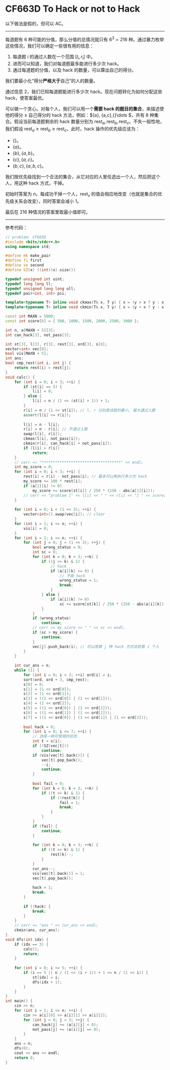# CF663D To Hack or not to Hack

以下做法是假的，但可以 AC。

---

每道题有 $6$ 种可能的分值，那么分值的总情况就只有 $6^3 = 216$ 种。通过暴力枚举这些情况，我们可以确定一些很有用的信息：

1. 每道题 $i$ 的通过人数在一个范围 $[l_i,r_i]$ 中。
2. 进而可以知道，我们对每道题最多能进行多少次 hack。
3. 通过每道题的分值，以及 hack 的数量，可以算出自己的得分。

我们要最小化“得分**严格大于**自己”的人的数量。

通过信息 2，我们已知每道题能进行多少次 hack。现在问题转化为如何分配这些 hack，使答案最优。

可以做一个贪心。对每个人，我们可以用一个**需要 hack 的题目的集合**，来描述使他的得分 $\leq$ 自己得分的 hack 方法，例如：$\{a\}, \{a,c\},\{\}\dots $，共有 $8$ 种集合。假设当前每道题剩余的 hack 数量分别为 $\text{rest}_a, \text{rest}_b,\text{rest}_c$。不失一般性地，我们假设 $\text{rest}_a \geq \text{rest}_b \geq \text{rest}_c$。此时，hack 操作的优先级应该为：

- $\{\}$。
- $\{a\}$。
- $\{b\},\{a,b\}$。
- $\{c\}, \{a,c\}$。
- $\{b,c\}, \{a,b,c\}$。

我们按优先级找到一个合法的集合，从它对应的人里任选出一个人，然后把这个人，用这种 hack 方式，干掉。

初始时答案为 $n$。每成功干掉一个人，$\text{rest}_x$ 的值会相应地改变（也就是集合的优先级关系会改变），同时答案会减小 $1$。

最后在 $216$ 种情况的答案里取最小值即可。

---

参考代码：

```cpp
// problem: CF663D
#include <bits/stdc++.h>
using namespace std;

#define mk make_pair
#define fi first
#define se second
#define SZ(x) ((int)(x).size())

typedef unsigned int uint;
typedef long long ll;
typedef unsigned long long ull;
typedef pair<int, int> pii;

template<typename T> inline void ckmax(T& x, T y) { x = (y > x ? y : x); }
template<typename T> inline void ckmin(T& x, T y) { x = (y < x ? y : x); }

const int MAXN = 5000;
const int score[6] = { 500, 1000, 1500, 2000, 2500, 3000 };

int n, a[MAXN + 5][3];
int can_hack[3], not_pass[3];

int st[3], l[3], r[3], rest[3], ord[3], s[8];
vector<int> vec[8];
bool vis[MAXN + 5];
int ans;
bool cmp_rest(int i, int j) {
	return rest[i] > rest[j];
}
void calc() {
	for (int i = 0; i < 3; ++i) {
		if (st[i] == 5) {
			l[i] = 0;
		} else {
			l[i] = n / (1 << (st[i] + 1)) + 1;
		}
		r[i] = n / (1 << st[i]); // l, r 分别是该题的最小, 最大通过人数
		assert(l[i] <= r[i]);
		
		l[i] = n - l[i];
		r[i] = n - r[i]; // 不通过人数
		swap(l[i], r[i]);
		ckmax(l[i], not_pass[i]);
		ckmin(r[i], can_hack[i] + not_pass[i]);
		if (l[i] > r[i])
			return;
	}
	// cerr << "***********************************" << endl;
	int my_score = 0;
	for (int i = 0; i < 3; ++i) {
		rest[i] = r[i] - not_pass[i]; // 最多可以再执行多少次 hack 
		my_score += 100 * rest[i];
		if (a[1][i] != 0)
			my_score += score[st[i]] / 250 * (250 - abs(a[1][i]));
		// cerr << "problem [" << l[i] << " " << r[i] << "] " << score[st[i]] << endl;
	}
	
	for (int i = 0; i < (1 << 3); ++i) {
		vector<int>().swap(vec[i]); // clear
	}
	for (int i = 1; i <= n; ++i) {
		vis[i] = 0;
	}
	for (int i = 2; i <= n; ++i) {
		for (int j = 0; j < (1 << 3); ++j) {
			bool wrong_status = 0;
			int sc = 0;
			for (int k = 0; k < 3; ++k) {
				if ((j >> k) & 1) {
					// hack
					if (a[i][k] >= 0) {
						// 不能 hack 
						wrong_status = 1;
						break;
					}
				} else {
					if (a[i][k] != 0)
						sc += score[st[k]] / 250 * (250 - abs(a[i][k]));
				}
			}
			if (wrong_status)
				continue;
			// cerr << my_score << " " << sc << endl;
			if (sc > my_score) {
				continue;
			}
			vec[j].push_back(i); // 可以用第 j 种 hack 方式击败第 i 个人
		}
	}
	
	int cur_ans = n;
	while (1) {
		for (int i = 0; i < 3; ++i) ord[i] = i;
		sort(ord, ord + 3, cmp_rest);
		s[0] = 0;
		s[1] = (1 << ord[0]);
		s[2] = (1 << ord[1]);
		s[3] = ((1 << ord[0]) | (1 << ord[1]));
		s[4] = (1 << ord[2]);
		s[5] = ((1 << ord[0]) | (1 << ord[2]));
		s[6] = ((1 << ord[1]) | (1 << ord[2]));
		s[7] = ((1 << ord[0]) | (1 << ord[1]) | (1 << ord[2]));
		
		bool hack = 0;
		for (int i = 0; i <= 7; ++i) {
			// 选择一种可使用的状态
			int t = s[i];
			if (!SZ(vec[t]))
				continue;
			if (vis[vec[t].back()]) {
				vec[t].pop_back();
				--i;
				continue;
			}
			
			bool fail = 0;
			for (int k = 0; k < 3; ++k) {
				if ((t >> k) & 1) {
					if (!rest[k]) {
						fail = 1;
						break;
					}
				}
			}
			if (fail) {
				continue;
			}
			
			for (int k = 0; k < 3; ++k) {
				if ((t >> k) & 1) {
					rest[k]--;
				}
			}
			cur_ans--;
			vis[vec[t].back()] = 1;
			vec[t].pop_back();
			
			hack = 1;
			break;
		}
		
		if (!hack) {
			break;
		}
	}
	// cerr << "ans " << cur_ans << endl;
	ckmin(ans, cur_ans);
}
void dfs(int idx) {
	if (idx == 3) {
		calc();
		return;
	}
	
	for (int i = 0; i <= 5; ++i) {
		if (i == 5 || n / (1 << (i + 1)) + 1 <= n / (1 << i)) {
			st[idx] = i;
			dfs(idx + 1);
		}
	}
}
int main() {
	cin >> n;
	for (int i = 1; i <= n; ++i) {
		cin >> a[i][0] >> a[i][1] >> a[i][2];
		for (int j = 0; j < 3; ++j) {
			can_hack[j] += (a[i][j] < 0);
			not_pass[j] += (a[i][j] == 0);
		}
	}
	ans = n;
	dfs(0);
	cout << ans << endl;
	return 0;
}
```

